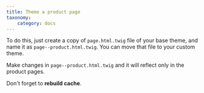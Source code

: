 ```yaml
---
title: Theme a product page
taxonomy:
    category: docs
---
```


To do this, just create a copy of ``page.html.twig`` file of your base theme,
and name it as ``page--product.html.twig``. You can move that file to your
custom theme.

Make changes in ``page--product.html.twig`` and it will reflect only in the
product pages.

Don't forget to **rebuild cache**.
